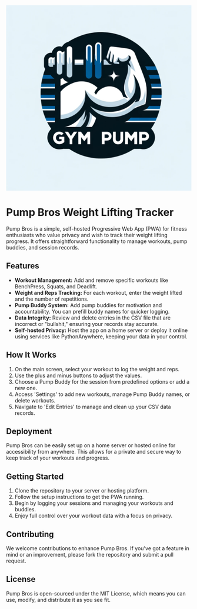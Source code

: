 ![Logo](static/512_logo.png)
# Pump Bros Weight Lifting Tracker

Pump Bros is a simple, self-hosted Progressive Web App (PWA) for fitness enthusiasts who value privacy and wish to track their weight lifting progress. It offers straightforward functionality to manage workouts, pump buddies, and session records.

## Features

- **Workout Management:** Add and remove specific workouts like BenchPress, Squats, and Deadlift.
- **Weight and Reps Tracking:** For each workout, enter the weight lifted and the number of repetitions.
- **Pump Buddy System:** Add pump buddies for motivation and accountability. You can prefill buddy names for quicker logging.
- **Data Integrity:** Review and delete entries in the CSV file that are incorrect or "bullshit," ensuring your records stay accurate.
- **Self-hosted Privacy:** Host the app on a home server or deploy it online using services like PythonAnywhere, keeping your data in your control.

## How It Works

1. On the main screen, select your workout to log the weight and reps.
2. Use the plus and minus buttons to adjust the values.
3. Choose a Pump Buddy for the session from predefined options or add a new one.
4. Access 'Settings' to add new workouts, manage Pump Buddy names, or delete workouts.
5. Navigate to 'Edit Entries' to manage and clean up your CSV data records.

## Deployment

Pump Bros can be easily set up on a home server or hosted online for accessibility from anywhere. This allows for a private and secure way to keep track of your workouts and progress.

## Getting Started

1. Clone the repository to your server or hosting platform.
2. Follow the setup instructions to get the PWA running.
3. Begin by logging your sessions and managing your workouts and buddies.
4. Enjoy full control over your workout data with a focus on privacy.

## Contributing

We welcome contributions to enhance Pump Bros. If you've got a feature in mind or an improvement, please fork the repository and submit a pull request.

## License

Pump Bros is open-sourced under the MIT License, which means you can use, modify, and distribute it as you see fit.
